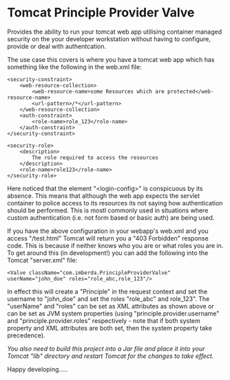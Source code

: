 Tomcat Principle Provider Valve
===============================
Provides the ability to run your tomcat web app utilising container managed security on the your developer workstation without having to configure, provide or deal with authentcation.

The use case this covers is where you have a tomcat web app which has something like the following in the web.xml file:

    <security-constraint>
        <web-resource-collection>
            <web-resource-name>some Resources which are protected</web-resource-name>
            <url-pattern>/*</url-pattern>
        </web-resource-collection>
        <auth-constraint>
            <role-name>role_123</role-name>
        </auth-constraint>
    </security-constraint>

    <security-role>
        <description>
            The role required to access the resources
        </description>
        <role-name>role123</role-name>
    </security-role>

Here noticed that the element "\<login-config\>" is conspicuous by its absence. This means that although the web app expects the servlet container to police access to its resources its not saying how authentication should be performed. This is mostl commonly used in situations where custom authentication (i.e. not form based or basic auth) are being used.

If you have the above configuration in your webapp's web.xml and you access "/test.html" Tomcat will return you a "403 Forbidden" response code. This is because if neither knows who you are or what roles you are in. To get around this (in development!) you can add the following into the Tomcat "server.xml" file:

    <Valve className="com.imberda.PrincipleProviderValve" userName="john_doe" roles="role_abc,role_123"/>

In effect this will create a "Principle" in the request context and set the username to "john_doe" and set the roles "role_abc"  and role_123". The "userName" and "roles" can be set as XML attributes as shown above or can be set as JVM system properties (using "principle.provider.username" and "principle.provider.roles" respectively - note that if both system property and XML attributes are both set, then the system property take precedence).

*You also need to build this project into a Jar file and place it into your Tomcat "lib" directory and restart Tomcat for the changes to take effect.*

Happy developing.....
